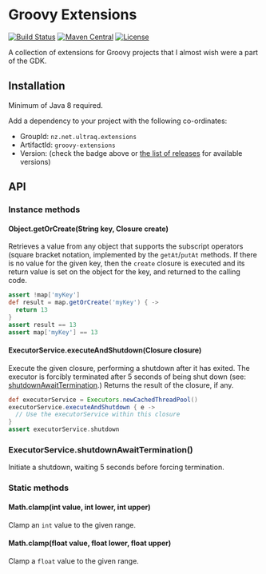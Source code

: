 
Groovy Extensions
=================

[![Build Status](https://travis-ci.com/ultraq/groovy-extensions.svg)](https://travis-ci.com/ultraq/groovy-extensions)
[![Maven Central](https://img.shields.io/maven-central/v/nz.net.ultraq.extensions/groovy-extensions.svg?maxAge=3600)](http://search.maven.org/#search|ga|1|g%3A%22nz.net.ultraq.extensions%22%20AND%20a%3A%22groovy-extensions%22)
[![License](https://img.shields.io/github/license/ultraq/groovy-extensions.svg?maxAge=2592000)](https://github.com/ultraq/groovy-extensions/blob/master/LICENSE.txt)

A collection of extensions for Groovy projects that I almost wish were a part of
the GDK.


Installation
------------

Minimum of Java 8 required.

Add a dependency to your project with the following co-ordinates:

 - GroupId: `nz.net.ultraq.extensions`
 - ArtifactId: `groovy-extensions`
 - Version: (check the badge above or [the list of releases](https://github.com/ultraq/groovy-extensions/releases)
   for available versions)


API
---

### Instance methods

#### Object.getOrCreate(String key, Closure create)

Retrieves a value from any object that supports the subscript operators (square
bracket notation, implemented by the `getAt`/`putAt` methods.  If there is no
value for the given key, then the `create` closure is executed and its return
value is set on the object for the key, and returned to the calling code.

```groovy
assert !map['myKey']
def result = map.getOrCreate('myKey') { ->
  return 13
}
assert result == 13
assert map['myKey'] == 13
```

#### ExecutorService.executeAndShutdown(Closure closure)

Execute the given closure, performing a shutdown after it has exited.  The
executor is forcibly terminated after 5 seconds of being shut down (see:
[shutdownAwaitTermination](#executorserviceshutdownawaittermination).)  Returns
the result of the closure, if any.

```groovy
def executorService = Executors.newCachedThreadPool()
executorService.executeAndShutdown { e ->
  // Use the executorService within this closure
}
assert executorService.shutdown
```

### ExecutorService.shutdownAwaitTermination()

Initiate a shutdown, waiting 5 seconds before forcing termination.

### Static methods

#### Math.clamp(int value, int lower, int upper)

Clamp an `int` value to the given range.

#### Math.clamp(float value, float lower, float upper)

Clamp a `float` value to the given range.

